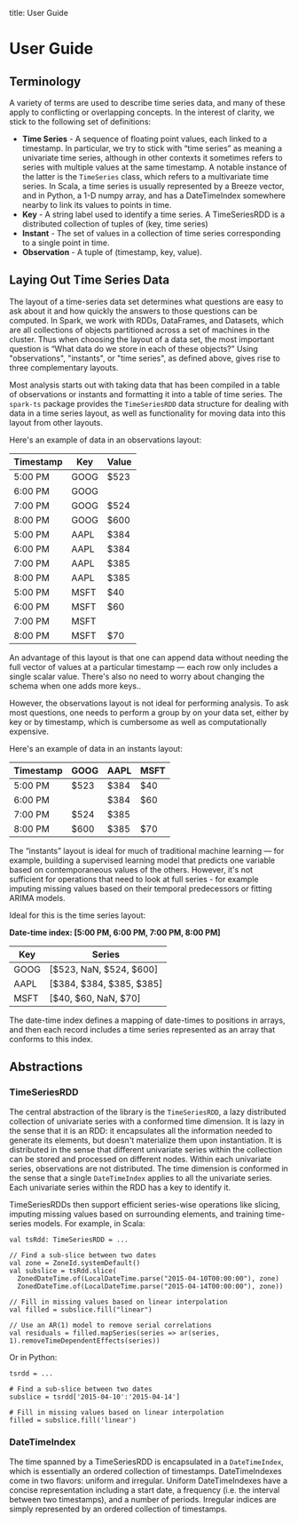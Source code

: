 title: User Guide

# User Guide

## Terminology

A variety of terms are used to describe time series data, and many of these apply to conflicting or
overlapping concepts.  In the interest of clarity, we stick to the following set of definitions:

* **Time Series** - A sequence of floating point values, each linked to a timestamp.
  In particular, we try to stick with “time series” as meaning a
  univariate time series, although in other contexts it sometimes refers to series with multiple
  values at the same timestamp.  A notable instance of the latter is the `TimeSeries` class, which
  refers to a multivariate time series. In Scala, a time series is usually represented by a Breeze
  vector, and in Python, a 1-D numpy array, and has a DateTimeIndex somewhere nearby to link its
  values to points in time.
* **Key** - A string label used to identify a time series.  A TimeSeriesRDD is a distributed
  collection of tuples of (key, time series)
* **Instant** - The set of values in a collection of time series corresponding to a single point in
  time.
* **Observation** - A tuple of (timestamp, key, value).

## Laying Out Time Series Data

The layout of a time-series data set determines what questions are easy to ask about it and how
quickly the answers to those questions can be computed. In Spark, we work with RDDs, DataFrames,
and Datasets, which are all collections of objects partitioned across a set of machines in the
cluster. Thus when choosing the layout of a data set, the most important question is
“What data do we store in each of these objects?”  Using "observations", "instants",
or "time series", as defined above, gives rise to three complementary layouts.

Most analysis starts out with taking data that has been compiled in a table of observations or
instants and formatting it into a table of time series.  The `spark-ts` package provides the
`TimeSeriesRDD` data structure for dealing with data in a time series layout, as well as
functionality for moving data into this layout from other layouts. 

Here's an example of data in an observations layout:

| Timestamp | Key  | Value |
|-----------|------|------|
|   5:00 PM | GOOG | $523 |
|   6:00 PM | GOOG |      |
|   7:00 PM | GOOG | $524 |
|   8:00 PM | GOOG | $600 |
|   5:00 PM | AAPL | $384 |
|   6:00 PM | AAPL | $384 |
|   7:00 PM | AAPL | $385 |
|   8:00 PM | AAPL | $385 |
|   5:00 PM | MSFT |  $40 |
|   6:00 PM | MSFT |  $60 |
|   7:00 PM | MSFT |      |
|   8:00 PM | MSFT |  $70 |

An advantage of this layout is that one can append data without needing the full vector of values at
a particular timestamp — each row only includes a single scalar value. There's also no need to worry
about changing the schema when one adds more keys..

However, the observations layout is not ideal for performing analysis. To ask most questions, one
needs to perform a group by on your data set, either by key or by timestamp, which is cumbersome as
well as computationally expensive.

Here's an example of data in an instants layout:

| Timestamp | GOOG | AAPL | MSFT |
|-----------|------|------|------|
|   5:00 PM | $523 | $384 |  $40 |
|   6:00 PM |      | $384 |  $60 |
|   7:00 PM | $524 | $385 |      |
|   8:00 PM | $600 | $385 |  $70 |

The “instants” layout is ideal for much of traditional machine learning — for example, building a
supervised learning model that predicts one variable based on contemporaneous values of the others.
However, it's not sufficient for operations that need to look at full series - for example imputing
missing values based on their temporal predecessors or fitting ARIMA models.

Ideal for this is the time series layout:

**Date-time index: [5:00 PM, 6:00 PM, 7:00 PM, 8:00 PM]**

|  Key |                   Series |
|------|--------------------------|
| GOOG | [$523, NaN, $524, $600]  | 
| AAPL | [$384, $384, $385, $385] | 
| MSFT | [$40, $60, NaN, $70]     | 

The date-time index defines a mapping of date-times to positions in arrays, and then each record
includes a time series represented as an array that conforms to this index.

## Abstractions

### TimeSeriesRDD

The central abstraction of the library is the `TimeSeriesRDD`, a lazy distributed collection of
univariate series with a conformed time dimension. It is lazy in the sense that it is an RDD: it
encapsulates all the information needed to generate its elements, but doesn't materialize them upon
instantiation. It is distributed in the sense that different univariate series within the collection
can be stored and processed on different nodes.  Within each univariate series, observations are not
distributed. The time dimension is conformed in the sense that a single `DateTimeIndex` applies to
all the univariate series. Each univariate series within the RDD has a key to identify it. 

TimeSeriesRDDs then support efficient series-wise operations like slicing, imputing missing values
based on surrounding elements, and training time-series models.  For example, in Scala:

    val tsRdd: TimeSeriesRDD = ...
    
    // Find a sub-slice between two dates 
    val zone = ZoneId.systemDefault()
    val subslice = tsRdd.slice(
      ZonedDateTime.of(LocalDateTime.parse("2015-04-10T00:00:00"), zone)
      ZonedDateTime.of(LocalDateTime.parse("2015-04-14T00:00:00"), zone))
    
    // Fill in missing values based on linear interpolation
    val filled = subslice.fill("linear")
    
    // Use an AR(1) model to remove serial correlations
    val residuals = filled.mapSeries(series => ar(series, 1).removeTimeDependentEffects(series))

Or in Python:

    tsrdd = ...

    # Find a sub-slice between two dates
    subslice = tsrdd['2015-04-10':'2015-04-14']

    # Fill in missing values based on linear interpolation
    filled = subslice.fill('linear')
    

### DateTimeIndex

The time spanned by a TimeSeriesRDD is encapsulated in a `DateTimeIndex`, which is essentially an
ordered collection of timestamps.  DateTimeIndexes come in two flavors: uniform and irregular.
Uniform DateTimeIndexes have a concise representation including a start date, a frequency (i.e.
the interval between two timestamps), and a number of periods.  Irregular indices are simply
represented by an ordered collection of timestamps.
